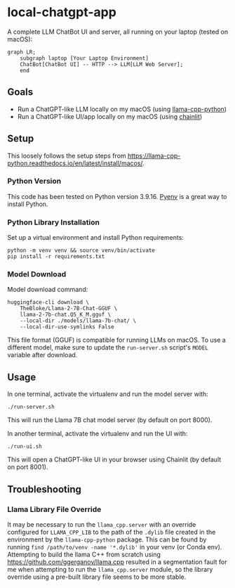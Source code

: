 # local-chatgpt-app

A complete LLM ChatBot UI and server, all running on your laptop (tested on macOS):

```mermaid
graph LR;
    subgraph laptop [Your Laptop Environment]
    ChatBot[ChatBot UI] -- HTTP --> LLM[LLM Web Server];
    end
```

## Goals

 - Run a ChatGPT-like LLM locally on my macOS (using [llama-cpp-python](https://github.com/abetlen/llama-cpp-python))
 - Run a ChatGPT-like UI/app locally on my macOS (using [chainlit](https://github.com/Chainlit/chainlit))

## Setup

This loosely follows the setup steps from https://llama-cpp-python.readthedocs.io/en/latest/install/macos/.

### Python Version

This code has been tested on Python version 3.9.16. [Pyenv](https://github.com/pyenv/pyenv) is a great way to
install Python.

### Python Library Installation

Set up a virtual environment and install Python requirements:

```
python -m venv venv && source venv/bin/activate
pip install -r requirements.txt
```

### Model Download

Model download command:
```
huggingface-cli download \
    TheBloke/Llama-2-7B-Chat-GGUF \
    llama-2-7b-chat.Q5_K_M.gguf \
    --local-dir ./models/llama-7b-chat/ \
    --local-dir-use-symlinks False
```

This file format (GGUF) is compatible for running LLMs on macOS.
To use a different model, make sure to update the `run-server.sh` script's
`MODEL` variable after download.

## Usage

In one terminal, activate the virtualenv and run the model server with:
```
./run-server.sh
```

This will run the Llama 7B chat model server (by default on port 8000).

In another terminal, activate the virtualenv and run the UI with:
```
./run-ui.sh
```

This will open a ChatGPT-like UI in your browser using Chainlit (by default on port 8001).

## Troubleshooting

### Llama Library File Override

It may be necessary to run the `llama_cpp.server` with an override configured for `LLAMA_CPP_LIB`
to the path of the `.dylib` file created in the environment by the `llama-cpp-python` package.
This can be found by running `find /path/to/venv -name '*.dylib'` in your venv (or Conda env).
Attempting to build the llama C++ from scratch using https://github.com/ggerganov/llama.cpp resulted in
a segmentation fault for me when attempting to run the `llama_cpp.server` module, so the library override
using a pre-built library file seems to be more stable.
